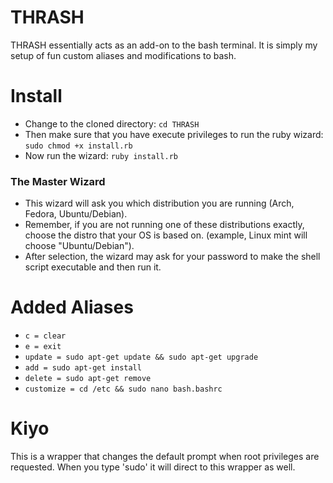 # THRASH

THRASH essentially acts as an add-on to the bash terminal. It is simply my setup of fun custom aliases and modifications to bash.

# Install
- Change to the cloned directory: 
`cd THRASH`
- Then make sure that you have execute privileges to run the ruby wizard: 
`sudo chmod +x install.rb`
- Now run the wizard: 
`ruby install.rb`
### The Master Wizard
- This wizard will ask you which distribution you are running (Arch, Fedora, Ubuntu/Debian).
- Remember, if you are not running one of these distributions exactly, choose the distro that your OS is based on. (example, Linux mint will choose "Ubuntu/Debian").
- After selection, the wizard may ask for your password to make the shell script executable and then run it.

# Added Aliases
- `c = clear`
- `e = exit`
- `update = sudo apt-get update && sudo apt-get upgrade`
- `add = sudo apt-get install`
- `delete = sudo apt-get remove`
- `customize = cd /etc && sudo nano bash.bashrc`


# Kiyo
This is a wrapper that changes the default prompt when root privileges are requested. When you type 'sudo' it will direct to this wrapper as well.


